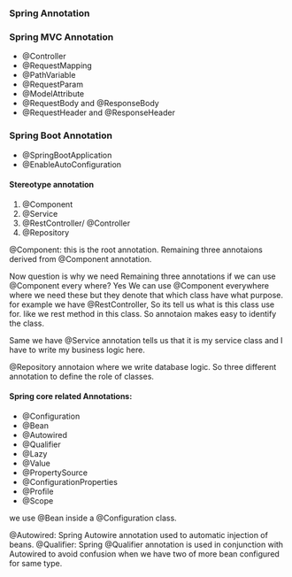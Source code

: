 ### Spring Annotation

### Spring MVC Annotation
  - @Controller
  - @RequestMapping
  - @PathVariable
  - @RequestParam
  - @ModelAttribute 
  - @RequestBody and @ResponseBody
  - @RequestHeader and @ResponseHeader
    
### Spring Boot Annotation
  - @SpringBootApplication
  - @EnableAutoConfiguration

#### Stereotype annotation
  1. @Component
  2. @Service
  3. @RestController/ @Controller
  4. @Repository
  
  @Component: this is the root annotation. Remaining three annotaions derived from @Component annotation.
  
  Now question is why we need Remaining three annotations if we can use @Component every where?
  Yes We can use @Component everywhere where we need these but they denote that which class have what purpose. 
  for example we have @RestController, So its tell us what is this class use for. like we rest method in this class. So annotaion makes easy to identify the class.
  
  Same we have @Service annotation tells us that it is my service class and I have to write my business logic here.
  
  @Repository annotaion where we write database logic. 
  So three different annotation to define the role of classes.
  
#### Spring core related Annotations:
  - @Configuration
  - @Bean
  - @Autowired
  - @Qualifier
  - @Lazy
  - @Value
  - @PropertySource
  - @ConfigurationProperties
  - @Profile
  - @Scope
  
  
  we use @Bean inside a @Configuration class.
 
  @Autowired: Spring Autowire annotation used to automatic injection of beans.
  @Qualifier: Spring @Qualifier annotation is used in conjunction with Autowired to avoid confusion when we have two of more bean configured for same type.
  
  
